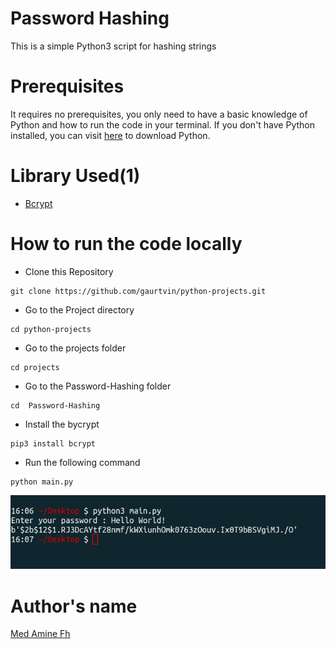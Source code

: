 # Password Hashing

This is a simple Python3 script for hashing strings

# Prerequisites

It requires no prerequisites, you only need to have a basic knowledge of Python and how to run the code in your terminal. If you don't have Python installed, you can visit [here](https://www.python.org/downloads/) to download Python.


# Library Used(1)

- [Bcrypt](https://pypi.org/project/bcrypt)

# How to run the code locally

- Clone this Repository

```
git clone https://github.com/gaurtvin/python-projects.git
```

- Go to the Project directory

```
cd python-projects
```

- Go to the projects folder

```
cd projects
```

- Go to the Password-Hashing folder

```
cd  Password-Hashing
```

- Install the bycrypt

```
pip3 install bcrypt
```

- Run the following command

```
python main.py
```

![1st](./assets/sample.png)

# Author's name

[Med Amine Fh](https://github.com/medaminefh)
